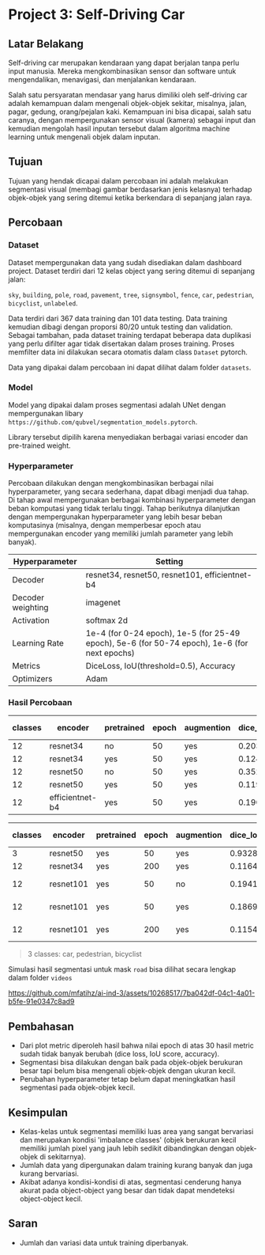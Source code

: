 # Project 3: Self-Driving Car


## Latar Belakang
Self-driving car merupakan kendaraan yang dapat berjalan tanpa perlu input manusia. Mereka mengkombinasikan sensor dan software untuk mengendalikan, menavigasi, dan menjalankan kendaraan.

Salah satu persyaratan mendasar yang harus dimiliki oleh self-driving car adalah kemampuan dalam mengenali objek-objek sekitar, misalnya, jalan, pagar, gedung, orang/pejalan kaki. Kemampuan ini bisa dicapai, salah satu caranya, dengan mempergunakan sensor visual (kamera) sebagai input dan kemudian mengolah hasil inputan tersebut dalam algoritma machine learning untuk mengenali objek dalam inputan.


## Tujuan
Tujuan yang hendak dicapai dalam percobaan ini adalah melakukan segmentasi visual (membagi gambar berdasarkan jenis kelasnya) terhadap objek-objek yang sering ditemui ketika berkendara di sepanjang jalan raya.


## Percobaan 
### Dataset
Dataset mempergunakan data yang sudah disediakan dalam dashboard project. Dataset terdiri dari 12 kelas object yang sering ditemui di sepanjang jalan:

`sky`, `building`, `pole`, `road`, `pavement`, `tree`, `signsymbol`, `fence`, `car`, `pedestrian`, `bicyclist`, `unlabeled`.

Data terdiri dari 367 data training dan 101 data testing. Data training kemudian dibagi dengan proporsi 80/20 untuk testing dan validation. Sebagai tambahan, pada dataset training terdapat beberapa data duplikasi yang perlu difilter agar tidak disertakan dalam proses training. Proses memfilter data ini dilakukan secara otomatis dalam class `Dataset` pytorch.

Data yang dipakai dalam percobaan ini dapat dilihat dalam folder `datasets`.


### Model
Model yang dipakai dalam proses segmentasi adalah UNet dengan mempergunakan libary `https://github.com/qubvel/segmentation_models.pytorch`.

Library tersebut dipilih karena menyediakan berbagai variasi encoder dan pre-trained weight.


### Hyperparameter
Percobaan dilakukan dengan mengkombinasikan berbagai nilai hyperparameter, yang secara sederhana, dapat dibagi menjadi dua tahap. Di tahap awal mempergunakan berbagai kombinasi hyperparameter dengan beban komputasi yang tidak terlalu tinggi. Tahap berikutnya dilanjutkan dengan mempergunakan hyperparameter yang lebih besar beban komputasinya (misalnya, dengan memperbesar epoch atau mempergunakan encoder yang memiliki jumlah parameter yang lebih banyak).

Hyperparameter | Setting
--- | ---
Decoder | resnet34, resnet50, resnet101, efficientnet-b4
Decoder weighting | imagenet
Activation | softmax 2d
Learning Rate | 1e-4 (for 0-24 epoch), 1e-5 (for 25-49 epoch), 5e-6 (for 50-74 epoch), 1e-6 (for next epochs)
Metrics | DiceLoss, IoU(threshold=0.5), Accuracy
Optimizers | Adam


### Hasil Percobaan
classes | encoder | pretrained | epoch | augmention | dice_loss | iou_score | accuracy | training time
--- | --- | --- | --- | --- | --- | --- | --- | ---
12 | resnet34 | no | 50 | yes | 0.2034 | 0.6702 | * | *
12 | resnet34 | yes | 50 | yes | 0.1247 | 0.7869 | * | *
12 | resnet50 | no | 50 | yes | 0.3523 | 0.4832 | * | *
12 | resnet50 | yes | 50 | yes | 0.1197 | 0.8043 | * | *
12 | efficientnet-b4 | yes | 50 | yes | 0.1903 | 0.7236 | * | *

classes | encoder | pretrained | epoch | augmention | dice_loss | iou_score | accuracy | training time
--- | --- | --- | --- | --- | --- | --- | --- | ---
3 | resnet50 | yes | 50 | yes | 0.9328 | 0.06404 | * | *
12 | resnet34 | yes | 200 | yes | 0.1164 | 0.7969 | * | *
12 | resnet101 | yes | 50 | no | 0.1941 | 0.7617 | 0.9792 | 45.67 min
12 | resnet101 | yes | 50 | yes | 0.1869 | 0.7299 | 0.9749 | 48.64 min
12 | resnet101 | yes | 200 | yes | 0.1154 | 0.8121 | 0.9828 | 192.26 min
> 3 classes: car, pedestrian, bicyclist


Simulasi hasil segmentasi untuk mask `road` bisa dilihat secara lengkap dalam folder `videos`

https://github.com/mfatihz/ai-ind-3/assets/10268517/7ba042df-04c1-4a01-b5fe-91e0347c8ad9


## Pembahasan
- Dari plot metric diperoleh hasil bahwa nilai epoch di atas 30 hasil metric sudah tidak banyak berubah (dice loss, IoU score, accuracy).
- Segmentasi bisa dilakukan dengan baik pada objek-objek berukuran besar tapi belum bisa mengenali objek-objek dengan ukuran kecil.
- Perubahan hyperparameter tetap belum dapat meningkatkan hasil segmentasi pada objek-objek kecil.


## Kesimpulan
- Kelas-kelas untuk segmentasi memiliki luas area yang sangat bervariasi dan merupakan kondisi 'imbalance classes' (objek berukuran kecil memiliki jumlah pixel yang jauh lebih sedikit dibandingkan dengan objek-objek di sekitarnya).
- Jumlah data yang dipergunakan dalam training kurang banyak dan juga kurang bervariasi.
- Akibat adanya kondisi-kondisi di atas, segmentasi cenderung hanya akurat pada object-object yang besar dan tidak dapat mendeteksi object-object kecil.


## Saran 
- Jumlah dan variasi data untuk training diperbanyak.
